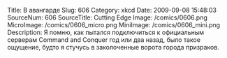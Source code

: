 Title: В авангарде 
Slug: 606 
Category: xkcd 
Date: 2009-09-08 15:48:03 
SourceNum: 606 
SourceTitle: Cutting Edge 
Image: /comics/0606.png 
MicroImage: /comics/0606_micro.png 
MiniImage: /comics/0606_mini.png 
Description: Я помню, как пытался подключиться к официальным серверам Command and Conquer год или два назад, было такое ощущение, будто я стучусь в заколоченные ворота города призраков. 

